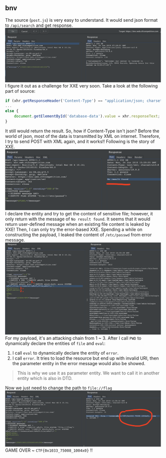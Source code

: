 ## bnv
The source (`post.js`) is very easy to understand. It would send json format to `/api/search` and get response.  
![](https://github.com/shinmao/CTF-writeups/blob/master/google-ctf2019/bnv/json.png)
I figure it out as a challenge for XXE very soon. Take a look at the following part of source:  
```js
if (xhr.getResponseHeader('Content-Type') == "application/json; charset=utf-8") 
...
else {
    document.getElementById('database-data').value = xhr.responseText;
}
```
It still would return the result. So, how if Content-Type isn't json? Before the world of json, most of the data is transmitted by XML on internet. Therefore, I try to send POST with XML again, and it works!! Following is the story of XXE.  
![](https://github.com/shinmao/CTF-writeups/blob/master/google-ctf2019/bnv/no_result_1.png)
I declare the entity and try to get the content of sensitive file; however, it only return with the message of `No result found`. It seems that it would return user-defined message when an existing file content is leaked by XXE! Then, I can only try the error-based XXE. Spending a while on constructing the payload, I leaked the content of `/etc/passwd` from error message.  
![](https://github.com/shinmao/CTF-writeups/blob/master/google-ctf2019/bnv/pwd.png)
For my payload, it's an attacking chain from 1 ~ 3. After I call `PWD` to dynamically declare the entities of `file` and `eval`:  
1. I call `eval` to dynamically declare the entity of `error`.  
2. I call `error`. It tries to load the resource but end up with invalid URI, then the parameter entity in the error message would also be showed.  

> This is why we use it as parameter entity. We want to call it in another entity which is also in DTD.  

Now we just need to change the path to `file://flag`
![](https://github.com/shinmao/CTF-writeups/blob/master/google-ctf2019/bnv/got_damn_flag.png)
GAME OVER ~ `CTF{0x1033_75008_1004x0}` !!
